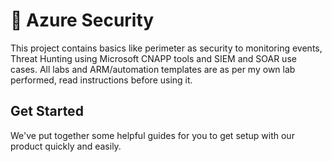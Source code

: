 # 👋 Azure Security

This project contains basics like perimeter as security to monitoring events, Threat Hunting using Microsoft CNAPP tools and SIEM and SOAR use cases. All labs and ARM/automation templates are as per my own lab performed, read instructions before using it.

## Get Started

We've put together some helpful guides for you to get setup with our product quickly and easily.
